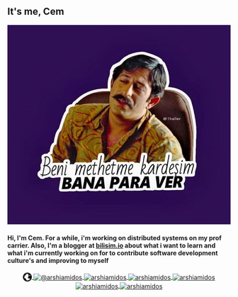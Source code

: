 ## It's me, Cem

<img src="https://github.com/cemdrman/cemdrman/blob/master/bana_para_ver.jpg" width="550" height="450" />

#### Hi, I'm Cem. For a while, i'm working on distributed systems on my prof carrier. Also, I'm a blogger at [bilisim.io](https://bilisim.io) about what i want to learn and what i'm currently working on for to contribute software development culture's and improving to myself



</p>

<p align="center">

<a href="" target="blank">
  <img align="center" src="https://raw.githubusercontent.com/iconic/open-iconic/master/svg/globe.svg" alt="@arshiamidos" height="20" width="20" />
</a>

<a href="" target="blank">
  <img align="center" src="https://cdn.jsdelivr.net/npm/simple-icons@3.0.1/icons/medium.svg" alt="@arshiamidos" height="20" width="20" />
</a>

<a href="" target="blank">
  <img align="center" src="https://cdn.jsdelivr.net/npm/simple-icons@3.0.1/icons/linkedin.svg" alt="arshiamidos" height="20" width="20" />
</a>

<a href="https://twitter.com/Cemman07" target="blank">
  <img align="center" src="https://cdn.jsdelivr.net/npm/simple-icons@3.0.1/icons/twitter.svg" alt="arshiamidos" height="20" width="20" />
</a>

<a href="https://github.com/cemdrman" target="blank">
  <img align="center" src="https://cdn.jsdelivr.net/npm/simple-icons@3.0.1/icons/github.svg" alt="arshiamidos" height="20" width="20" />
</a>
<a href="https://gitlab.com/cemdrman" target="blank">
  <img align="center" src="https://cdn.jsdelivr.net/npm/simple-icons@3.0.1/icons/gitlab.svg" alt="arshiamidos" height="20" width="20" />
</a>

<a href="" target="blank">
  <img align="center" src="https://cdn.jsdelivr.net/npm/simple-icons@3.0.1/icons/spotify.svg" alt="arshiamidos" height="20" width="20" />
</a>

</p>
